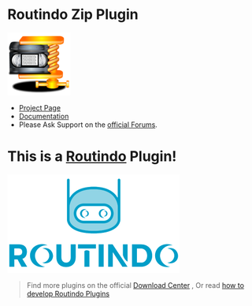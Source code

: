 # Routindo Zip Plugin

![Routindo Zip Plugin](https://github.com/Routindo/Routindo.Zip/blob/main/Source/Routindo.Plugins.Zip/icon.png)
- [Project Page](https://routindo.com/files-management/) 
- [Documentation](https://routindo.com/docs/files-management/) 
- Please Ask Support on the [official Forums](https://routindo.com/support/forum/?view=forum&id=8). 

# This is a [Routindo](https://routindo.com) Plugin! 

![Routindo](https://github.com/Routindo/Routindo/raw/main/routindo-with-icon-vertical-350x200-1.png?raw=true)

> Find more plugins on the official [Download Center](https://routindo.com/routindo-plugins/) , Or read [how to develop Routindo Plugins](https://routindo.com/docs/plugins-development/)


